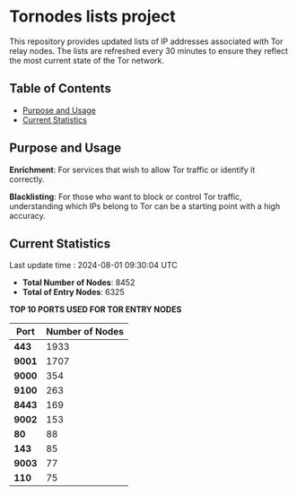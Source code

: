 # Tornodes lists project

This repository provides updated lists of IP addresses associated with Tor relay nodes. The lists are refreshed every 30 minutes to ensure they reflect the most current state of the Tor network.

## Table of Contents

- [Purpose and Usage](#purpose-and-usage)
- [Current Statistics](#current-statistics)


## Purpose and Usage

**Enrichment**: For services that wish to allow Tor traffic or identify it correctly.

**Blacklisting**: For those who want to block or control Tor traffic, understanding which IPs belong to Tor can be a starting point with a high accuracy.

## Current Statistics

Last update time : 2024-08-01 09:30:04 UTC

- **Total Number of Nodes**: 8452
- **Total of Entry Nodes**: 6325

**TOP 10 PORTS USED FOR TOR ENTRY NODES**

| **Port** | **Number of Nodes** |
|------|-----------------|
| **443**   | 1933  |
| **9001**   | 1707  |
| **9000**   | 354  |
| **9100**   | 263  |
| **8443**   | 169  |
| **9002**   | 153  |
| **80**   | 88  |
| **143**   | 85  |
| **9003**   | 77  |
| **110**   | 75  |

